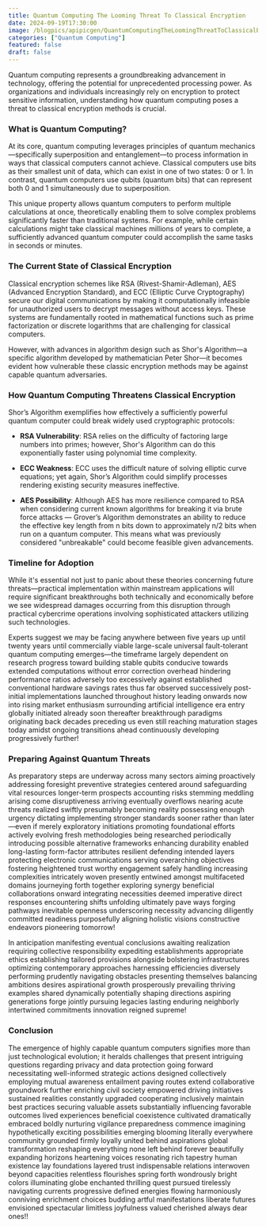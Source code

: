 ```yaml
---
title: Quantum Computing The Looming Threat To Classical Encryption
date: 2024-09-19T17:30:00
image: /blogpics/apipicgen/QuantumComputingTheLoomingThreatToClassicalEncryption-7XQLC5FL3X.png
categories: ["Quantum Computing"]
featured: false
draft: false
---
```

Quantum computing represents a groundbreaking advancement in technology, offering the potential for unprecedented processing power. As organizations and individuals increasingly rely on encryption to protect sensitive information, understanding how quantum computing poses a threat to classical encryption methods is crucial. 

### What is Quantum Computing?

At its core, quantum computing leverages principles of quantum mechanics—specifically superposition and entanglement—to process information in ways that classical computers cannot achieve. Classical computers use bits as their smallest unit of data, which can exist in one of two states: 0 or 1. In contrast, quantum computers use qubits (quantum bits) that can represent both 0 and 1 simultaneously due to superposition.

This unique property allows quantum computers to perform multiple calculations at once, theoretically enabling them to solve complex problems significantly faster than traditional systems. For example, while certain calculations might take classical machines millions of years to complete, a sufficiently advanced quantum computer could accomplish the same tasks in seconds or minutes.

### The Current State of Classical Encryption

Classical encryption schemes like RSA (Rivest-Shamir-Adleman), AES (Advanced Encryption Standard), and ECC (Elliptic Curve Cryptography) secure our digital communications by making it computationally infeasible for unauthorized users to decrypt messages without access keys. These systems are fundamentally rooted in mathematical functions such as prime factorization or discrete logarithms that are challenging for classical computers.

However, with advances in algorithm design such as Shor's Algorithm—a specific algorithm developed by mathematician Peter Shor—it becomes evident how vulnerable these classic encryption methods may be against capable quantum adversaries.

### How Quantum Computing Threatens Classical Encryption

Shor’s Algorithm exemplifies how effectively a sufficiently powerful quantum computer could break widely used cryptographic protocols:

- **RSA Vulnerability**: RSA relies on the difficulty of factoring large numbers into primes; however, Shor's Algorithm can do this exponentially faster using polynomial time complexity.
  
- **ECC Weakness**: ECC uses the difficult nature of solving elliptic curve equations; yet again, Shor’s Algorithm could simplify processes rendering existing security measures ineffective.
  
- **AES Possibility**: Although AES has more resilience compared to RSA when considering current known algorithms for breaking it via brute force attacks — Grover’s Algorithm demonstrates an ability to reduce the effective key length from n bits down to approximately n/2 bits when run on a quantum computer. This means what was previously considered "unbreakable" could become feasible given advancements.

### Timeline for Adoption

While it's essential not just to panic about these theories concerning future threats—practical implementation within mainstream applications will require significant breakthroughs both technically and economically before we see widespread damages occurring from this disruption through practical cybercrime operations involving sophisticated attackers utilizing such technologies.

Experts suggest we may be facing anywhere between five years up until twenty years until commercially viable large-scale universal fault-tolerant quantum computing emerges—the timeframe largely dependent on research progress toward building stable qubits conducive towards extended computations without error correction overhead hindering performance ratios adversely too excessively against established conventional hardware savings rates thus far observed successively post-initial implementations launched throughout history leading onwards now into rising market enthusiasm surrounding artificial intelligence era entry globally initiated already soon thereafter breakthrough paradigms originating back decades preceding us even still reaching maturation stages today amidst ongoing transitions ahead continuously developing progressively further!

### Preparing Against Quantum Threats

As preparatory steps are underway across many sectors aiming proactively addressing foresight preventive strategies centered around safeguarding vital resources longer-term prospects accounting risks stemming meddling arising come disruptiveness arriving eventually overflows nearing acute threats realized swiftly presumably becoming reality possessing enough urgency dictating implementing stronger standards sooner rather than later—even if merely exploratory initiations promoting foundational efforts actively evolving fresh methodologies being researched periodically introducing possible alternative frameworks enhancing durability enabled long-lasting form-factor attributes resilient defending intended layers protecting electronic communications serving overarching objectives fostering heightened trust worthy engagement safely handling increasing complexities intricately woven presently entwined amongst multifaceted domains journeying forth together exploring synergy beneficial collaborations onward integrating necessities deemed imperative direct responses encountering shifts unfolding ultimately pave ways forging pathways inevitable openness underscoring necessity advancing diligently committed readiness purposefully aligning holistic visions constructive endeavors pioneering tomorrow!

In anticipation manifesting eventual conclusions awaiting realization requiring collective responsibility expediting establishments appropriate ethics establishing tailored provisions alongside bolstering infrastructures optimizing contemporary approaches harnessing efficiencies diversely performing prudently navigating obstacles presenting themselves balancing ambitions desires aspirational growth prosperously prevailing thriving examples shared dynamically potentially shaping directions aspiring generations forge jointly pursuing legacies lasting enduring neighborly intertwined commitments innovation reigned supreme! 

### Conclusion 

The emergence of highly capable quantum computers signifies more than just technological evolution; it heralds challenges that present intriguing questions regarding privacy and data protection going forward necessitating well-informed strategic actions designed collectively employing mutual awareness entailment paving routes extend collaborative groundwork further enriching civil society empowered driving initiatives sustained realities constantly upgraded cooperating inclusively maintain best practices securing valuable assets substantially influencing favorable outcomes lived experiences beneficial coexistence cultivated dramatically embraced boldly nurturing vigilance preparedness commence imagining hypothetically exciting possibilities emerging blooming literally everywhere community grounded firmly loyally united behind aspirations global transformation reshaping everything none left behind forever beautifully expanding horizons heartening voices resonating rich tapestry human existence lay foundations layered trust indispensable relations interwoven beyond capacities relentless flourishes spring forth wondrously bright colors illuminating globe enchanted thrilling quest pursued tirelessly navigating currents progressive defined energies flowing harmoniously conniving enrichment choices budding artful manifestations liberate futures envisioned spectacular limitless joyfulness valued cherished always dear ones!!